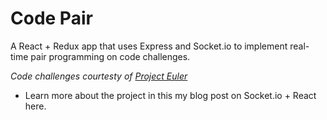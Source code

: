 # Code Pair

A React + Redux app that uses Express and Socket.io to implement real-time pair programming on code challenges. 

*Code challenges courtesty of [Project Euler](https://projecteuler.net/)* 

* Learn more about the project in this my blog post on Socket.io + React here.